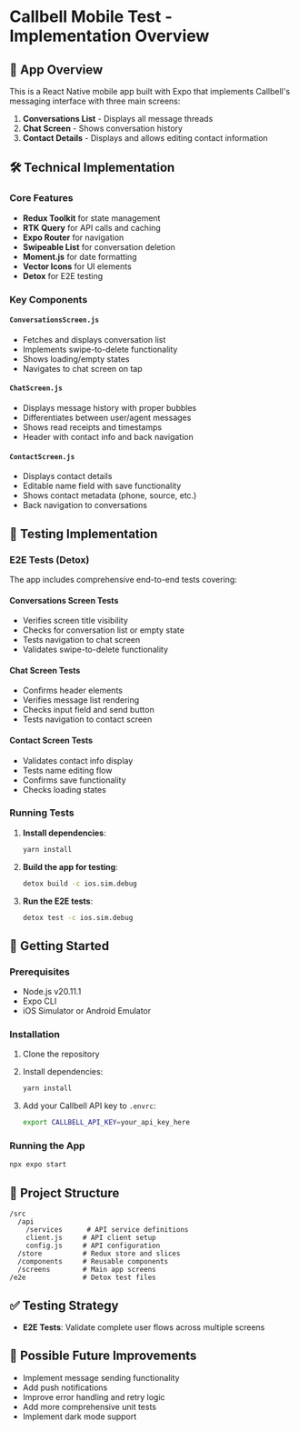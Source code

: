 # Callbell Mobile Test - Implementation Overview

## 📱 App Overview

This is a React Native mobile app built with Expo that implements Callbell's messaging interface with three main screens:

1. **Conversations List** - Displays all message threads
2. **Chat Screen** - Shows conversation history
3. **Contact Details** - Displays and allows editing contact information

## 🛠 Technical Implementation

### Core Features

- **Redux Toolkit** for state management
- **RTK Query** for API calls and caching
- **Expo Router** for navigation
- **Swipeable List** for conversation deletion
- **Moment.js** for date formatting
- **Vector Icons** for UI elements
- **Detox** for E2E testing

### Key Components

#### `ConversationsScreen.js`

- Fetches and displays conversation list
- Implements swipe-to-delete functionality
- Shows loading/empty states
- Navigates to chat screen on tap

#### `ChatScreen.js`

- Displays message history with proper bubbles
- Differentiates between user/agent messages
- Shows read receipts and timestamps
- Header with contact info and back navigation

#### `ContactScreen.js`

- Displays contact details
- Editable name field with save functionality
- Shows contact metadata (phone, source, etc.)
- Back navigation to conversations

## 🧪 Testing Implementation

### E2E Tests (Detox)

The app includes comprehensive end-to-end tests covering:

#### Conversations Screen Tests

- Verifies screen title visibility
- Checks for conversation list or empty state
- Tests navigation to chat screen
- Validates swipe-to-delete functionality

#### Chat Screen Tests

- Confirms header elements
- Verifies message list rendering
- Checks input field and send button
- Tests navigation to contact screen

#### Contact Screen Tests

- Validates contact info display
- Tests name editing flow
- Confirms save functionality
- Checks loading states

### Running Tests

1. **Install dependencies**:

   ```bash
   yarn install
   ```

2. **Build the app for testing**:

   ```bash
   detox build -c ios.sim.debug
   ```

3. **Run the E2E tests**:

   ```bash
   detox test -c ios.sim.debug
   ```

## 🚀 Getting Started

### Prerequisites

- Node.js v20.11.1
- Expo CLI
- iOS Simulator or Android Emulator

### Installation

1. Clone the repository
2. Install dependencies:

   ```bash
   yarn install
   ```

3. Add your Callbell API key to `.envrc`:

   ```bash
   export CALLBELL_API_KEY=your_api_key_here
   ```

### Running the App

```bash
npx expo start
```

## 📂 Project Structure

```
/src
  /api
    /services      # API service definitions
    client.js     # API client setup
    config.js     # API configuration
  /store          # Redux store and slices
  /components     # Reusable components
  /screens        # Main app screens
/e2e              # Detox test files
```

## ✅ Testing Strategy

- **E2E Tests**: Validate complete user flows across multiple screens

## 🎯 Possible Future Improvements

- Implement message sending functionality
- Add push notifications
- Improve error handling and retry logic
- Add more comprehensive unit tests
- Implement dark mode support
